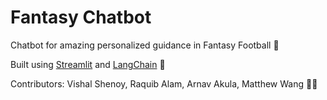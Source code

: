 # Fantasy Chatbot

Chatbot for amazing personalized guidance in Fantasy Football 🏈

Built using <a href="https://streamlit.io">Streamlit</a> and <a href="https://langchain.com">LangChain</a> 🔨

Contributors: Vishal Shenoy, Raquib Alam, Arnav Akula, Matthew Wang 👨‍💻
